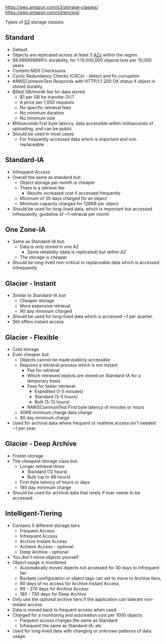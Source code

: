 https://aws.amazon.com/s3/storage-classes/
https://aws.amazon.com/s3/pricing/

Types of [S3](S3.md) storage classes:
## Standard
- Default
- Objects are replicated across at least 3 [AZs](../../Fundamentals/Resilience.md#AZ) within the region.
- 99.999999999% durability, for 1:10,000,000 objects loss per 10,000 years
- Content-MD5 Checksums
- Cyclic Redundancy Checks (CRCs) - detect and fix corruption
- #AWSCommonTest Responds with HTTP/1.1 200 OK status if object is stored durably.
- Billed GB/month fee for data stored
	- $1 per GB for transfer OUT
	- A price per 1,000 requests
	- No specific retrieval fees
	- No minimum duration
	- No minimum size
- Milliseconds first byte latency, data accessible within milliseconds of uploading, and can be public
- Should be used in most cases
	- For frequently accessed data which is important and non replaceable

## Standard-IA
- Infrequent Access
- Overall the same as standard but:
	- Object storage per month is cheaper
	- There is a retrieve fee
		- Results increased cost if accessed frequently
	- Minimum of 30 days charged for an object
	- Minimum capacity charged for 128KB per object
- Should be used for long-lived data, which is important but accessed infrequently, guideline of ~1 retrieval per month

## One Zone-IA
- Same as Standard-IA but:
	- Data is only stored in one AZ
		- Same reliability (data is replicated) but within AZ
	- The storage is cheaper
- Should be long-lived non-critical or replaceable data which is accessed infrequently

## Glacier - Instant
- Similar to Standard-IA but:
	- Cheaper storage
	- More expensive retrieval
	- 90 day minimum charged
- Should be used for long-lived data which is accessed ~1 per quarter.
- Still offers instant access

## Glacier - Flexible
- Cold storage
- Even cheaper but:
	- Objects cannot be made publicly accessible
	- Requires a retrieval process which is not instant
		- Fee for retrieval
		- Which retrieved objects are stored on Standard-IA for a temporary basis
		- Fees for faster retrieval:
			- Expedited (1-5 minutes)
			- Standard (3-5 hours)
			- Bulk (5-12 hours)
		- #AWSCommonTest First byte latency of minutes or hours
	- 40KB minimum charge data charge
	- 90 day minimum charge
- Used for archival data where frequent or realtime access isn't needed. ~1 per year.

## Glacier - Deep Archive
- Frozen storage
- The cheapest storage class but:
	- Longer retrieval times
		- Standard (12 hours)
		- Bulk (up to 48 hours)
	- First byte latency of hours or days
	- 180 day minimum charge
- Should be used for archival data that rarely if ever needs to be accessed.

## Intelligent-Tiering
- Contains 5 different storage tiers
	- Frequent Access
	- Infrequent Access
	- Archive Instant Access
	- Achieve Access - optional
	- Deep Archive - optional
- You don't move objects yourself
- Object usage is monitored
	- Automatically moves objects not accessed for 30 days to infrequent tier
	- Buckets configuration or object tags can set to move to Archive tiers, 
	- 90 days of no access for Archive Instant Access
	- 90 - 270 days for Archive Access
	- 180 - 730 days for Deep Archive
- Only use the optional archive tiers if the application can tolerant non-instant access
- Data is moved back to frequent access when used
- Charged for a monitoring and automation cost per 1000 objects
	- Frequent access charges the same as Standard
	- Infrequent the same as Standard-IA, etc
- Used for long-lived data with changing or unknown patterns of data usage.
